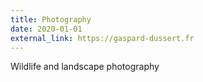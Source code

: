 ```yaml
---
title: Photography
date: 2020-01-01
external_link: https://gaspard-dussert.fr
---
```


Wildlife and landscape photography

<!--more-->
